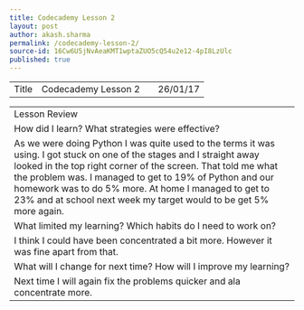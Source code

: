 ```yaml
---
title: Codecademy Lesson 2
layout: post
author: akash.sharma
permalink: /codecademy-lesson-2/
source-id: 16Cw6U5jNvAeaKMT1wptaZUO5cQ54u2e12-4pI8LzUlc
published: true
---
```

<table>
  <tr>
    <td>Title</td>
    <td>Codecademy Lesson 2</td>
    <td></td>
    <td>26/01/17</td>
  </tr>
</table>


<table>
  <tr>
    <td>Lesson Review</td>
  </tr>
  <tr>
    <td>How did I learn? What strategies were effective? </td>
  </tr>
  <tr>
    <td>As we were doing Python I was quite used to the terms it was using. I got stuck on one of the stages and I straight away looked in the top right corner of the screen. That told me what the problem was. I managed to get to 19% of Python and our homework was to do 5% more. At home I managed to get to 23% and at school next week my target would to be get 5% more again.</td>
  </tr>
  <tr>
    <td>What limited my learning? Which habits do I need to work on? </td>
  </tr>
  <tr>
    <td>I think I could have been concentrated a bit more. However it was fine apart from that.</td>
  </tr>
  <tr>
    <td>What will I change for next time? How will I improve my learning?</td>
  </tr>
  <tr>
    <td>Next time I will again fix the problems quicker and ala concentrate more.</td>
  </tr>
</table>



